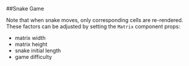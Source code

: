 ##Snake Game

Note that when snake moves, only corresponding cells are re-rendered.
These factors can be adjusted by setting the `Matrix` component props:
- matrix width
- matrix height
- snake initial length
- game difficulty